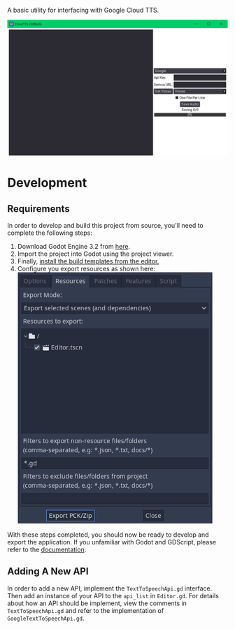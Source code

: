 A basic utility for interfacing with Google Cloud TTS.

![Screen shot of the TTS interface](imgs/screenshot.png)

# Development
## Requirements
In order to develop and build this project from source, you'll need to complete the following steps:

1. Download Godot Engine 3.2 from [here](https://downloads.tuxfamily.org/godotengine/3.2.3/).
2. Import the project into Godot using the project viewer.
3. Finally, [install the build templates from the editor.](https://docs.godotengine.org/en/stable/getting_started/workflow/export/exporting_projects.html)
4. Configure you export resources as shown here:    
![Screen shot of the export resources](imgs/export-resources.png)

With these steps completed, you should now be ready to develop and export the application. If you unfamiliar with Godot and GDScript, please refer to the [documentation](https://docs.godotengine.org/en/stable/about/introduction.html).

## Adding A New API

In order to add a new API, implement the `TextToSpeechApi.gd` interface. Then add an instance of your API to the `api_list` in `Editor.gd`. For details about how an API should be implement, view the comments in `TextToSpeechApi.gd` and refer to the implementation of `GoogleTextToSpeechApi.gd`.